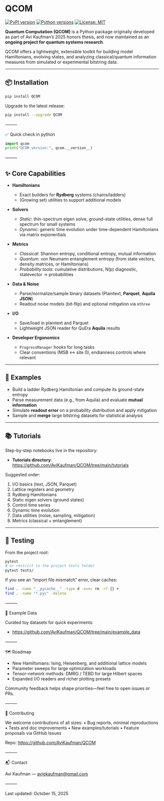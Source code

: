 # QCOM

[![PyPI version](https://img.shields.io/pypi/v/QCOM.svg)](https://pypi.org/project/QCOM/)
[![Python versions](https://img.shields.io/pypi/pyversions/QCOM.svg)](https://pypi.org/project/QCOM/)
[![License: MIT](https://img.shields.io/badge/License-MIT-green.svg)](https://github.com/AviKaufman/QCOM/blob/main/LICENSE.txt)

**Quantum Computation (QCOM)** is a Python package originally developed as part of Avi Kaufman’s 2025 honors thesis, and now maintained as an **ongoing project for quantum systems research**.

QCOM offers a lightweight, extensible toolkit for building model Hamiltonians, evolving states, and analyzing classical/quantum information measures from simulated or experimental bitstring data.

---

## 📦 Installation

```bash
pip install QCOM
```

Upgrade to the latest release:

```bash
pip install --upgrade QCOM
```


⸻

✅ Quick check in python

```python
import qcom
print("QCOM version:", qcom.__version__)
```


⸻

## ✨ Core Capabilities

- **Hamiltonians**
  - Exact builders for **Rydberg** systems (chains/ladders)
  - (Growing set) utilities to support additional models

- **Solvers**
  - *Static*: thin-spectrum eigen solve, ground-state utilities, dense full spectrum for small systems
  - *Dynamic*: generic time evolution under time-dependent Hamiltonians via matrix exponentials

- **Metrics**
  - *Classical*: Shannon entropy, conditional entropy, mutual information
  - *Quantum*: von Neumann entanglement entropy (from state vectors, density matrices, or Hamiltonians)
  - *Probability tools*: cumulative distributions, N(p) diagnostic, statevector → probabilities

- **Data & Noise**
  - Parse/normalize/sample binary datasets (Plaintext, **Parquet**, **Aquila JSON**)
  - Readout noise models (bit-flip) and optional mitigation via `mthree`

- **I/O**
  - Save/load in plaintext and Parquet
  - Lightweight JSON reader for QuEra **Aquila** results

- **Developer Ergonomics**
  - `ProgressManager` hooks for long tasks
  - Clear conventions (MSB ↔ site 0), endianness controls where relevant

---

## 🚀 Examples

- Build a ladder Rydberg Hamiltonian and compute its ground-state entropy
- Parse measurement data (e.g., from Aquila) and evaluate **mutual information**
- Simulate **readout error** on a probability distribution and apply mitigation
- Sample and **merge** large bitstring datasets for statistical analysis

---

## 📚 Tutorials

Step-by-step notebooks live in the repository:

- **Tutorials directory**:  
  https://github.com/AviKaufman/QCOM/tree/main/tutorials

Suggested order:
1. I/O basics (text, JSON, Parquet)  
2. Lattice registers and geometry  
3. Rydberg Hamiltonians  
4. Static eigen solvers (ground states)  
5. Control time series  
6. Dynamic time evolution  
7. Data utilities (noise, sampling, mitigation)  
8. Metrics (classical + entanglement)

---

## 🧪 Testing

From the project root:

```bash
pytest
# or restrict to the project tests folder
pytest tests/
```

If you see an “import file mismatch” error, clear caches:

```bash
find . -name "__pycache__" -type d -exec rm -rf {} +
find . -name "*.pyc" -delete
```
⸻

📂 Example Data

Curated toy datasets for quick experiments:  
- https://github.com/AviKaufman/QCOM/tree/main/example_data

⸻

🗺️ Roadmap
- New Hamiltonians: Ising, Heisenberg, and additional lattice models
- Parameter sweeps for large optimization workloads
- Tensor-network methods: DMRG / TEBD for large Hilbert spaces
- Expanded I/O readers and richer plotting presets

Community feedback helps shape priorities—feel free to open issues or PRs.

⸻

🤝 Contributing

We welcome contributions of all sizes:
	•	Bug reports, minimal reproductions
	•	Tests and doc improvements
	•	New examples/tutorials
	•	Feature proposals via GitHub Issues

Repo: https://github.com/AviKaufman/QCOM

⸻

📬 Contact

Avi Kaufman — avigkaufman@gmail.com

⸻

Last updated: October 15, 2025
